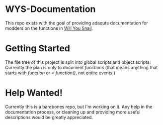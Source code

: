 # WYS-Documentation
 This repo exists with the goal of providing adaqute documentation for modders on the functions in [Will You Snail](https://store.steampowered.com/app/1115050/Will_You_Snail/).

# Getting Started
 The file tree of this project is split into global scripts and object scripts. Currently the plan is only to document *functions* (that means anything that starts with *function* or *= function()*, not entire events.)

# Help Wanted!
 Currently this is a barebones repo, but I'm working on it.
 Any help in the documentation process, or cleaning up and providing more useful descriptions would be greatly appreciated.